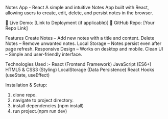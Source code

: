 Notes App - React
A simple and intuitive Notes App built with React, allowing users to create, edit, delete, and persist notes in the browser.

🔗 Live Demo: [Link to Deployment (if applicable)]
📂 GitHub Repo: [Your Repo Link]

Features
 Create Notes – Add new notes with a title and content.
 Delete Notes – Remove unwanted notes.
 Local Storage – Notes persist even after page refresh.
 Responsive Design – Works on desktop and mobile.
 Clean UI – Simple and user-friendly interface.

Technologies Used :- 
React (Frontend Framework)
JavaScript (ES6+)
HTML5 & CSS3 (Styling)
LocalStorage (Data Persistence)
React Hooks (useState, useEffect)

Installation & Setup: 
1. clone repo.
2. navigate to project directory.
3. install dependencies.(npm install)
4. run project.(npm run dev)



